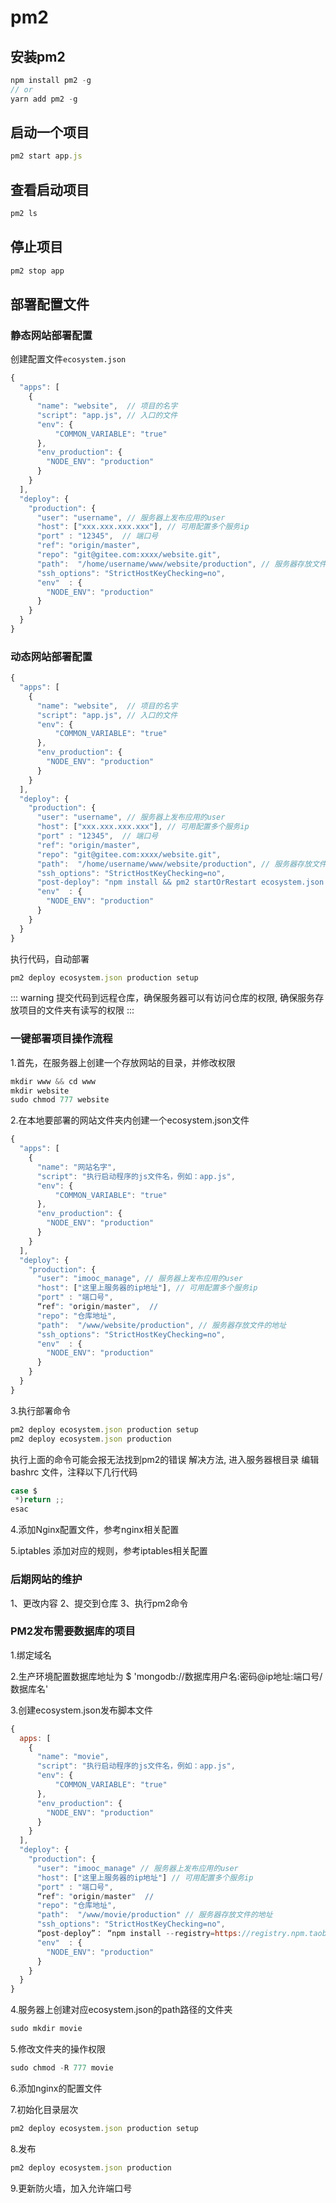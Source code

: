 # pm2

## 安装pm2

```js
npm install pm2 -g
// or
yarn add pm2 -g
```

## 启动一个项目

```js
pm2 start app.js
```

## 查看启动项目

```js
pm2 ls
```

## 停止项目

```js
pm2 stop app
```

## 部署配置文件

### 静态网站部署配置
创建配置文件`ecosystem.json`

```js
{
  "apps": [
    {
      "name": "website",  // 项目的名字
      "script": "app.js", // 入口的文件
      "env": {
          "COMMON_VARIABLE": "true"
      },
      "env_production": {
        "NODE_ENV": "production"
      }
    }
  ],
  "deploy": {
    "production": {
      "user": "username", // 服务器上发布应用的user
      "host": ["xxx.xxx.xxx.xxx"], // 可用配置多个服务ip
      "port" : "12345",  // 端口号
      "ref": "origin/master",
      "repo": "git@gitee.com:xxxx/website.git",
      "path":  "/home/username/www/website/production", // 服务器存放文件的地址
      "ssh_options": "StrictHostKeyChecking=no",
      "env"  : {
        "NODE_ENV": "production"
      }
    }
  }
}
```

### 动态网站部署配置

```js
{
  "apps": [
    {
      "name": "website",  // 项目的名字
      "script": "app.js", // 入口的文件
      "env": {
          "COMMON_VARIABLE": "true"
      },
      "env_production": {
        "NODE_ENV": "production"
      }
    }
  ],
  "deploy": {
    "production": {
      "user": "username", // 服务器上发布应用的user
      "host": ["xxx.xxx.xxx.xxx"], // 可用配置多个服务ip
      "port" : "12345",  // 端口号
      "ref": "origin/master",
      "repo": "git@gitee.com:xxxx/website.git",
      "path":  "/home/username/www/website/production", // 服务器存放文件的地址
      "ssh_options": "StrictHostKeyChecking=no",
      "post-deploy": "npm install && pm2 startOrRestart ecosystem.json --env production",
      "env"  : {
        "NODE_ENV": "production"
      }
    }
  }
}
```

执行代码，自动部署

```js
pm2 deploy ecosystem.json production setup
```

::: warning
提交代码到远程仓库，确保服务器可以有访问仓库的权限, 确保服务存放项目的文件夹有读写的权限
:::

### 一键部署项目操作流程

1.首先，在服务器上创建一个存放网站的目录，并修改权限

```js
mkdir www && cd www
mkdir website
sudo chmod 777 website
```

2.在本地要部署的网站文件夹内创建一个ecosystem.json文件

```js
{
  "apps": [
    {
      "name": "网站名字",
      "script": "执行启动程序的js文件名，例如：app.js",
      "env": {
          "COMMON_VARIABLE": "true"
      },
      "env_production": {
        "NODE_ENV": "production"
      }
    }
  ],
  "deploy": {
    "production": {
      "user": "imooc_manage", // 服务器上发布应用的user
      "host": ["这里上服务器的ip地址"], // 可用配置多个服务ip
      "port" : "端口号",
      “ref": "origin/master",  //
      "repo": "仓库地址",
      "path":  "/www/website/production", // 服务器存放文件的地址
      "ssh_options": "StrictHostKeyChecking=no",
      "env"  : {
        "NODE_ENV": "production"
      }
    }
  }
}
```

3.执行部署命令

```js
pm2 deploy ecosystem.json production setup
pm2 deploy ecosystem.json production
```

执行上面的命令可能会报无法找到pm2的错误
解决方法, 进入服务器根目录 编辑bashrc 文件，注释以下几行代码

```js
case $
 *)return ;;
esac
```

4.添加Nginx配置文件，参考nginx相关配置

5.iptables 添加对应的规则，参考iptables相关配置

### 后期网站的维护

1、更改内容
2、提交到仓库
3、执行pm2命令

### PM2发布需要数据库的项目

1.绑定域名

2.生产环境配置数据库地址为 $ 'mongodb://数据库用户名:密码@ip地址:端口号/数据库名'

3.创建ecosystem.json发布脚本文件

```js
{
  apps: [
    {
      "name": "movie",
      "script": "执行启动程序的js文件名，例如：app.js",
      "env": {
          "COMMON_VARIABLE": "true"
      },
      "env_production": {
        "NODE_ENV": "production"
      }
    }
  ],
  "deploy": {
    "production": {
      "user": "imooc_manage" // 服务器上发布应用的user
      "host": ["这里上服务器的ip地址"] // 可用配置多个服务ip
      "port" : "端口号",
      “ref": "origin/master"  //
      "repo": "仓库地址",
      "path":  "/www/movie/production" // 服务器存放文件的地址
      "ssh_options": "StrictHostKeyChecking=no",
      “post-deploy”： “npm install --registry=https://registry.npm.taobao.org && 压缩编译命令 && pm2 startOrReStart ecosystem.json --env production”
      "env"  : {
        "NODE_ENV": "production"
      }
    }
  }
}
```

4.服务器上创建对应ecosystem.json的path路径的文件夹

```js
sudo mkdir movie
```

5.修改文件夹的操作权限

```js
sudo chmod -R 777 movie
```

6.添加nginx的配置文件

7.初始化目录层次

```js
pm2 deploy ecosystem.json production setup
```

8.发布

```js
pm2 deploy ecosystem.json production
```

9.更新防火墙，加入允许端口号
